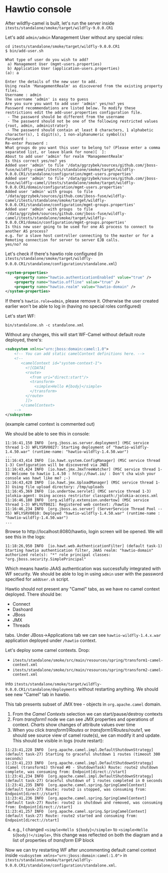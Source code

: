 # Hawtio console

After wildfly-camel is built, let's run the server inside `itests/standalone/smoke/target/wildfly-9.0.0.CR1`

Let's add `admin/admin` Management User without any special roles:

```
cd itests/standalone/smoke/target/wildfly-9.0.0.CR1
$ bin/add-user.sh 

What type of user do you wish to add? 
 a) Management User (mgmt-users.properties) 
 b) Application User (application-users.properties)
(a): a

Enter the details of the new user to add.
Using realm 'ManagementRealm' as discovered from the existing property files.
Username : admin
The username 'admin' is easy to guess
Are you sure you want to add user 'admin' yes/no? yes
Password recommendations are listed below. To modify these restrictions edit the add-user.properties configuration file.
 - The password should be different from the username
 - The password should not be one of the following restricted values {root, admin, administrator}
 - The password should contain at least 8 characters, 1 alphabetic character(s), 1 digit(s), 1 non-alphanumeric symbol(s)
Password : 
Re-enter Password : 
What groups do you want this user to belong to? (Please enter a comma separated list, or leave blank for none)[  ]: 
About to add user 'admin' for realm 'ManagementRealm'
Is this correct yes/no? yes
Added user 'admin' to file '/data/ggrzybek/sources/github.com/jboss-fuse/wildfly-camel/itests/standalone/smoke/target/wildfly-9.0.0.CR1/standalone/configuration/mgmt-users.properties'
Added user 'admin' to file '/data/ggrzybek/sources/github.com/jboss-fuse/wildfly-camel/itests/standalone/smoke/target/wildfly-9.0.0.CR1/domain/configuration/mgmt-users.properties'
Added user 'admin' with groups  to file '/data/ggrzybek/sources/github.com/jboss-fuse/wildfly-camel/itests/standalone/smoke/target/wildfly-9.0.0.CR1/standalone/configuration/mgmt-groups.properties'
Added user 'admin' with groups  to file '/data/ggrzybek/sources/github.com/jboss-fuse/wildfly-camel/itests/standalone/smoke/target/wildfly-9.0.0.CR1/domain/configuration/mgmt-groups.properties'
Is this new user going to be used for one AS process to connect to another AS process? 
e.g. for a slave host controller connecting to the master or for a Remoting connection for server to server EJB calls.
yes/no? no
```

Let's check if there's hawtio role configured (in `itests/standalone/smoke/target/wildfly-9.0.0.CR1/standalone/configuration/standalone.xml`)

```xml
<system-properties>
    <property name="hawtio.authenticationEnabled" value="true" />
    <property name="hawtio.offline" value="true" />
    <property name="hawtio.realm" value="hawtio-domain" />
</system-properties>
```

If there's `hawtio.role=admin`, please remove it. Otherwise the user created earlier won't be able to log in (having no special roles configured)

Let's start WF:

    bin/standalone.sh -c standalone.xml

Without any changes, this will start WF-Camel without default route deployed, there's:

```xml
<subsystem xmlns="urn:jboss:domain:camel:1.0">
    <!-- You can add static camelContext definitions here. -->
    <!--
       <camelContext id="system-context-1">
         <![CDATA[
         <route>
           <from uri="direct:start"/>
           <transform>
             <simple>Hello #{body}</simple>
           </transform>
         </route>
         ]]>
       </camelContext>
    -->
</subsystem>
```

(example camel context is commented out)

We should be able to see this in console:

```
11:16:41,150 INFO  [org.jboss.as.server.deployment] (MSC service thread 1-3) WFLYSRV0027: Starting deployment of "hawtio-wildfly-1.4.50.war" (runtime-name: "hawtio-wildfly-1.4.50.war")
...
11:16:43,414 INFO  [io.hawt.system.ConfigManager] (MSC service thread 1-3) Configuration will be discovered via JNDI
11:16:43,424 INFO  [io.hawt.jmx.JmxTreeWatcher] (MSC service thread 1-3) Welcome to hawtio 1.4.50 : http://hawt.io/ : Don't cha wish your console was hawt like me? ;-)
11:16:43,428 INFO  [io.hawt.jmx.UploadManager] (MSC service thread 1-3) Using file upload directory: /tmp/uploads
11:16:45,369 INFO  [io.undertow.servlet] (MSC service thread 1-3) jolokia-agent: Using access restrictor classpath:/jolokia-access.xml
11:16:46,180 INFO  [org.wildfly.extension.undertow] (MSC service thread 1-3) WFLYUT0021: Registered web context: /hawtio
11:16:46,234 INFO  [org.jboss.as.server] (ServerService Thread Pool -- 35) WFLYSRV0010: Deployed "hawtio-wildfly-1.4.50.war" (runtime-name : "hawtio-wildfly-1.4.50.war")
...
```

Browse to http://localhost:8080/hawtio, login screen will be opened. We will see this in the logs:

```
11:18:26,950 INFO  [io.hawt.web.AuthenticationFilter] (default task-1) Starting hawtio authentication filter, JAAS realm: "hawtio-domain" authorized role(s): "*" role principal classes: "org.jboss.security.SimplePrincipal"
```

Which means hawtio JAAS authentication was successfully integrated with WF security. We should be able to log in using
`admin` user with the password specified for `addUser.sh` script.

Hawtio should not present any "Camel" tabs, as we have no camel context deployed. There should be:

* Connect
* Dashoard
* JBoss
* JMX
* Threads

tabs. Under JBoss→Applications tab we can see `hawtio-wildfly-1.4.x.war` application deployed under `/hawtio` context.

Let's deploy some camel contexts. Drop:

* `itests/standalone/smoke/src/main/resources/spring/transform1-camel-context.xml `
* `itests/standalone/smoke/src/main/resources/spring/transform2-camel-context.xml `

into `itests/standalone/smoke/target/wildfly-9.0.0.CR1/standalone/deployments` without restarting anything.
We should see new "Camel" tab in hawtio.

This tab presents subset of JMX tree - objects in `org.apache.camel` domain.

1. From the *Camel Contexts* selection we can start/pause/destroy contexts
2. From *transform1* node we can see JMX properties and operations of context. *Charts* show changes of attribute values over time
3. When you click *transform1/Routes* or *transform1/Routes/route1*, we should see source view of camel route(s), we can modify it and update.
   This should be visible in logs (route restart):
```
11:23:41,228 INFO  [org.apache.camel.impl.DefaultShutdownStrategy] (default task-27) Starting to graceful shutdown 1 routes (timeout 300 seconds)
11:23:41,233 INFO  [org.apache.camel.impl.DefaultShutdownStrategy] (Camel (transform1) thread #0 - ShutdownTask) Route: route2 shutdown complete, was consuming from: Endpoint[direct://start]
11:23:41,234 INFO  [org.apache.camel.impl.DefaultShutdownStrategy] (default task-27) Graceful shutdown of 1 routes completed in 0 seconds
11:23:41,235 INFO  [org.apache.camel.spring.SpringCamelContext] (default task-27) Route: route2 is stopped, was consuming from: Endpoint[direct://start]
11:23:41,236 INFO  [org.apache.camel.spring.SpringCamelContext] (default task-27) Route: route2 is shutdown and removed, was consuming from: Endpoint[direct://start]
11:23:41,257 INFO  [org.apache.camel.spring.SpringCamelContext] (default task-27) Route: route2 started and consuming from: Endpoint[direct://start]
```
4. e.g., I changed `<simple>Hello ${body}</simple>` to `<simple>Hello ${body}!</simple>`, this change was reflected on both
   the diagram and a list of properties of *transform* EIP block

Now we can try restarting WF after uncommenting default camel context inside `<subsystem xmlns="urn:jboss:domain:camel:1.0">`
in `itests/standalone/smoke/target/wildfly-9.0.0.CR1/standalone/configuration/standalone.xml`.

